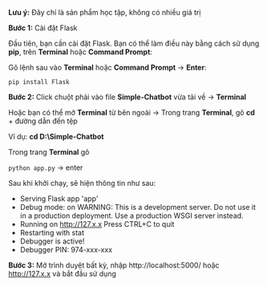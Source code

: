 **Lưu ý:** Đây chỉ là sản phẩm học tập, không có nhiều giá trị


**Bước 1:** Cài đặt Flask

Đầu tiên, bạn cần cài đặt Flask. Bạn có thể làm điều này bằng cách sử dụng **pip**, trên **Terminal** hoặc **Command Prompt**:

Gõ lệnh sau vào **Terminal** hoặc **Command Prompt** -> **Enter**:

```pip install Flask```

**Bước 2:** Click chuột phải vào file **Simple-Chatbot** vừa tải về -> **Terminal**

Hoặc bạn có thể mở **Terminal** từ bên ngoài -> Trong trang **Terminal**, gõ **cd** + đường dẫn đến tệp

Ví dụ: **cd D:\Simple-Chatbot**

Trong trang **Terminal** gõ 

```python app.py```  -> enter

Sau khi khởi chạy, sẽ hiện thông tin như sau:

 * Serving Flask app 'app'
 * Debug mode: on
WARNING: This is a development server. Do not use it in a production deployment. Use a production WSGI server instead.
 * Running on http://127.x.x
Press CTRL+C to quit
 * Restarting with stat
 * Debugger is active!
 * Debugger PIN: 974-xxx-xxx

**Bước 3:** Mở trình duyệt bất kỳ, nhập http://localhost:5000/ hoặc http://127.x.x và bắt đầu sử dụng

